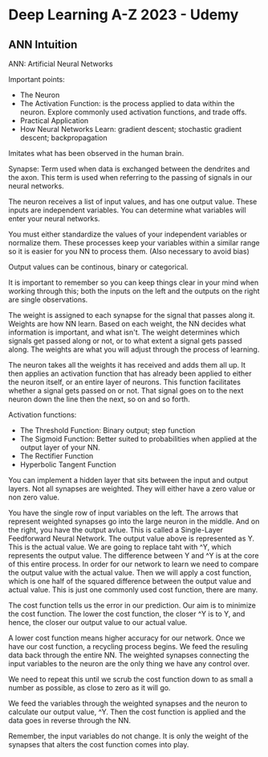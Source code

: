 # Deep Learning A-Z 2023 - Udemy

## ANN Intuition

ANN: Artificial Neural Networks

Important points:
- The Neuron
- The Activation Function: is the process applied to data within the neuron. Explore commonly used activation functions, and trade offs.
- Practical Application
- How Neural Networks Learn: gradient descent; stochastic gradient descent; backpropagation

Imitates what has been observed in the human brain.

Synapse: Term used when data is exchanged between the dendrites and the axon. This term is used when referring to the passing of signals in our neural networks.

The neuron receives a list of input values, and has one output value. These inputs are independent variables. You can determine what variables will enter your neural networks.

You must either standardize the values of your independent variables or normalize them. These processes keep your variables within a similar range so it is easier for you NN to process them. (Also necessary to avoid bias)

Output values can be continous, binary or categorical.

It is important to remember so you can keep things clear in your mind when working through this; both the inputs on the left and the outputs on the right are single observations.

The weight is assigned to each synapse for the signal that passes along it. Weights are how NN learn. Based on each weight, the NN decides what information is important, and what isn't. The weight determines which signals get passed along or not, or to what extent a signal gets passed along. The weights are what you will adjust through the process of learning.

The neuron takes all the weights it has received and adds them all up. It then applies an activation function that has already been applied to either the neuron itself, or an entire layer of neurons. This function facilitates whether a signal gets passed on or not. That signal goes on to the next neuron down the line then the next, so on and so forth.

Activation functions:
- The Threshold Function: Binary output; step function
- The Sigmoid Function: Better suited to probabilities when applied at the output layer of your NN.
- The Rectifier Function
- Hyperbolic Tangent Function

You can implement a hidden layer that sits between the input and output layers. Not all synapses are weighted. They will either have a zero value or non zero value.

You have the single row of input variables on the left. The arrows that represent weighted synapses go into the large neuron in the middle. And on the right, you have the output avlue. This is called a Single-Layer Feedforward Neural Network. The output value above is represented as Y. This is the actual value. We are going to replace taht with ^Y, which represents the output value. The difference between Y and ^Y is at the core of this entire process. In order for our network to learn we need to compare the output value with the actual value. Then we will apply a cost function, which is one half of the squared difference between the output value and actual value. This is just one commonly used cost function, there are many.

The cost function tells us the error in our prediction. Our aim is to minimize the cost function. The lower the cost function, the closer ^Y is to Y, and hence, the closer our output value to our actual value.

A lower cost function means higher accuracy for our network. Once we have our cost function, a recycling process begins. We feed the resuling data back through the entire NN. The weighted synapses connecting the input variables to the neuron are the only thing we have any control over.

We need to repeat this until we scrub the cost function down to as small a number as possible, as close to zero as it will go.

We feed the variables through the weighted synapses and the neuron to calculate our output value, ^Y. Then the cost function is applied and the data goes in reverse through the NN.

Remember, the input variables do not change. It is only the weight of the synapses that alters the cost function comes into play.